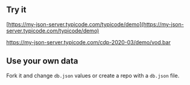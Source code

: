 ## Try it

[https://my-json-server.typicode.com/typicode/demo](https://my-json-server.typicode.com/typicode/demo)

https://my-json-server.typicode.com/cdp-2020-03/demo/vod.bar

## Use your own data

Fork it and change `db.json` values or create a repo with a `db.json` file.
